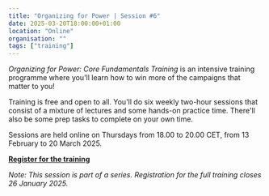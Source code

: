 ```yaml
---
title: "Organizing for Power | Session #6"
date: 2025-03-20T18:00:00+01:00
location: "Online"
organisation: ""
tags: ["training"]
---
```


_Organizing for Power: Core Fundamentals Training_ is an intensive training programme where you'll learn how to win more of the campaigns that matter to you!

Training is free and open to all. You'll do six weekly two-hour sessions that consist of a mixture of lectures and some hands-on practice time. There'll also be some prep tasks to complete on your own time.

Sessions are held online on Thursdays from 18.00 to 20.00 CET, from 13 February to 20 March 2025.

[**Register for the training**](https://tally.so/r/nPBqdP)

_Note: This session is part of a series. Registration for the full training closes 26 January 2025._
